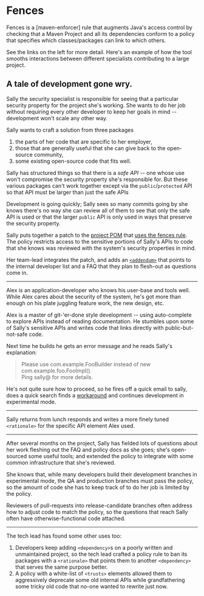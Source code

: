# Fences

Fences is a [maven-enforcer] rule that augments Java's access control
by checking that a Maven Project and all its dependencies conform to a
policy that specifies which classes/packages can link to which others.

See the links on the left for more detail.  Here's an example of how
the tool smooths interactions between different specialists contributing
to a large project.


## A tale of development gone wry.

Sally the security specialist is responsible for seeing that
a particular security property for the project she's working.
She wants to do her job without requiring every other developer to
keep her goals in mind -- development won't scale any other way.

Sally wants to craft a solution from three packages

1. the parts of her code that are specific to her employer,
2. those that are generally useful that she can
   give back to the open-source community,
3. some existing open-source code that fits well.

Sally has structured things so that there is a *safe API* --
one whose use won't compromise the security property she's
responsible for.  But these various packages can't work
together except via the `public`/`protected` API so that API
must be larger than just the safe APIs

Development is going quickly; Sally sees so many commits going by she
knows there's no way she can review all of them to see that only the
safe API is used or that the larger `public` API is only used in ways
that preserve the security property.

Sally puts together a patch to the [project POM][multi-module-projects]
that [uses the fences rule](getting_started.md).
The policy restricts access to the sensitive portions of Sally's
APIs to code that she knows was reviewed with the system's security
properties in mind.

Her team-lead integrates the patch, and adds an
[`<addendum>`](configuration.md#writing_good_rationales) that
points to the internal developer list and a FAQ that they plan
to flesh-out as questions come in.

----

Alex is an application-developer who knows his user-base and tools
well.  While Alex cares about the security of the system, he's got
more than enough on his plate juggling feature work, the new design,
etc.

Alex is a master of git-'er-done style development -- using
auto-complete to explore APIs instead of reading documentation.  He
stumbles upon some of Sally's sensitive APIs and writes code that
links directly with public-but-not-safe code.

Next time he builds he gets an error message and he reads Sally's
explanation:

> Please use com.example.FooBuilder instead of
> new com.example.foo.FooImpl().<br />
> Ping sally@ for more details.

He's not quite sure how to proceed, so he fires off a quick
email to sally, does a quick search finds a [workaround](faq.md)
and continues development in experimental mode.

----

Sally returns from lunch responds and writes a more finely tuned
`<rationale>` for the specific API element Alex used.

----

After several months on the project, Sally has fielded lots
of questions about her work fleshing out the FAQ and policy docs
as she goes; she's open-sourced some useful
tools; and extended the policy to integrate with some common
infrastructure that she's reviewed.

She knows that, while many developers build their development
branches in experimental mode, the QA and production branches
must pass the policy, so the amount of code she has to keep
track of to do her job is limited by the policy.

Reviewers of pull-requests into release-candidate branches
often address how to adjust code to match the policy, so
the questions that reach Sally often have otherwise-functional
code attached.

----

The tech lead has found some other uses too:

1. Developers keep adding `<dependency>`s on a poorly written and
   unmaintained project, so the tech lead crafted a policy rule to ban
   its packages with a `<rationale>` that points them to another
   `<dependency>` that serves the same purpose better.
2. A policy with a white-list of `<trusts>` elements allowed them
   to aggressively deprecate some old internal APIs while
   grandfathering some tricky old code that no-one wanted to
   rewrite just now.



[multi-module-projects]: https://books.sonatype.com/mvnref-book/reference/pom-relationships-sect-pom-best-practice.html#pom-relationships-sect-multi-vs-inherit
